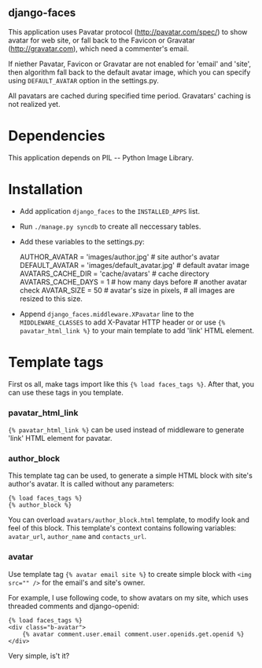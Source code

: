 django-faces
------------

This application uses Pavatar protocol (http://pavatar.com/spec/) to
show avatar for web site, or fall back to the Favicon or Gravatar
(http://gravatar.com), which need a commenter's email.

If niether Pavatar, Favicon or Gravatar are not enabled for 'email'
and 'site', then algorithm fall back to the default avatar image,
which you can specify using `DEFAULT_AVATAR` option in the settings.py.

All pavatars are cached during specified time period. Gravatars' caching
is not realized yet.

Dependencies
============

This application depends on PIL -- Python Image Library.

Installation
============

* Add application `django_faces` to the `INSTALLED_APPS` list.
* Run `./manage.py syncdb` to create all neccessary tables.
* Add these variables to the settings.py:

    AUTHOR_AVATAR = 'images/author.jpg'          # site author's avatar
    DEFAULT_AVATAR = 'images/default_avatar.jpg' # default avatar image
    AVATARS_CACHE_DIR = 'cache/avatars'          # cache directory
    AVATARS_CACHE_DAYS = 1                       # how many days before
                                                 # another avatar check
    AVATAR_SIZE = 50                             # avatar's size in pixels,
                                                 # all images are resized to this size.
* Append `django_faces.middleware.XPavatar` line to the `MIDDLEWARE_CLASSES` to add X-Pavatar
  HTTP header or or use `{% pavatar_html_link %}` to your main template to add 'link' HTML element.

Template tags
=============

First os all, make tags import like this `{% load faces_tags %}`. After that, you can use these
tags in you template.

### pavatar_html_link ###

`{% pavatar_html_link %}` can be used instead of middleware to generate 'link' HTML element
for pavatar.

### author_block ###

This template tag can be used, to generate a simple HTML block with site's author's avatar.
It is called without any parameters:

    {% load faces_tags %}
    {% author_block %}

You can overload `avatars/author_block.html` template, to modify look and feel of this block.
This template's context contains following variables: `avatar_url`, `author_name` and `contacts_url`.

### avatar ###

Use template tag `{% avatar email site %}` to create simple block with `<img src="" />`
for the email's and site's owner.

For example, I use following code, to show avatars on my site, which uses threaded comments and
django-openid:

    {% load faces_tags %}
    <div class="b-avatar">
        {% avatar comment.user.email comment.user.openids.get.openid %}
    </div>

Very simple, is't it?

